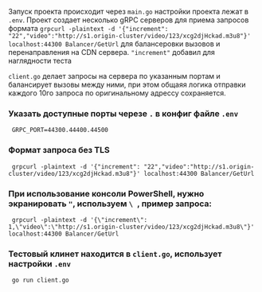 Запуск проекта происxодит через `main.go` настройки проекта лежат в `.env`. Проект создает несколько gRPC серверов
для приема запросов формата `grpcurl -plaintext -d '{"increment": "22","video":"http://s1.origin-cluster/video/123/xcg2djHckad.m3u8"}' localhost:44300 Balancer/GetUrl` для балансеровки вызовов и перенаправления на CDN сервера. 
`"increment"` добавил для наглядности теста

`client.go` делает запросы на сервера по указанным портам и балансирует вызовы между ними, при этом общаяя логика отправки каждого 10го запроса по оригинальному адрессу сохраняется.
### Указать доступные порты черезе `.` в конфиг файле `.env`
```
 GRPC_PORT=44300.44400.44500
```
### Формат запроса без TLS
```
 grpcurl -plaintext -d '{"increment": "22","video":"http://s1.origin-cluster/video/123/xcg2djHckad.m3u8"}' localhost:44300 Balancer/GetUrl
```
### При использование консоли PowerShell, нужно экранировать `"`, используем `\ `, пример запроса:
```
 grpcurl -plaintext -d '{\"increment\": 1,\"video\":\"http://s1.origin-cluster/video/123/xcg2djHckad.m3u8\"}' localhost:44300 Balancer/GetUrl
```
### Тестовый клинет находится в `client.go`, использует настройки `.env`
```
 go run client.go
```

